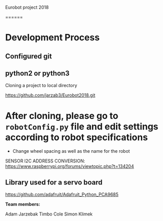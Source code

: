 Eurobot project 2018

======

# Development Process

## Configured git
## python2 or python3

Cloning a project to local directory

https://github.com/jarzab3/Eurobot2018.git


# After cloning, please go to `robotConfig.py` file and edit settings according to robot specifications

* Change wheel spacing as well as the name for the robot


SENSOR I2C ADDRESS CONVERSION: https://www.raspberrypi.org/forums/viewtopic.php?t=134204

## Library used for a servo board
https://github.com/adafruit/Adafruit_Python_PCA9685

__Team members:__

Adam Jarzebak
Timbo Cole
Simon Klimek


